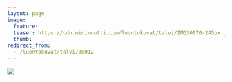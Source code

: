 ```yaml
---
layout: page
image:
  feature:
  teaser: https://cdn.minimuutti.com/luontokuvat/talvi/IMG30070-245px.jpg
  thumb:
redirect_from:
  - /luontokuvat/talvi/00012
---
```


![](https://cdn.minimuutti.com/luontokuvat/talvi/IMG30070-800px.jpg)
